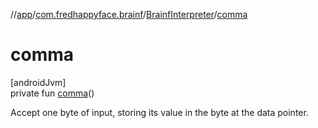 //[app](../../../index.md)/[com.fredhappyface.brainf](../index.md)/[BrainfInterpreter](index.md)/[comma](comma.md)

# comma

[androidJvm]\
private fun [comma](comma.md)()

Accept one byte of input, storing its value in the byte at the data pointer.
